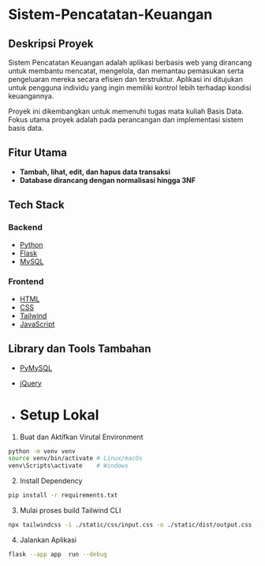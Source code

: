 # Sistem-Pencatatan-Keuangan

## Deskripsi Proyek
Sistem Pencatatan Keuangan adalah aplikasi berbasis web yang dirancang untuk membantu mencatat, mengelola, dan memantau pemasukan serta pengeluaran mereka secara efisien dan terstruktur. Aplikasi ini ditujukan untuk pengguna individu yang ingin memiliki kontrol lebih terhadap kondisi keuangannya.

Proyek ini dikembangkan untuk memenuhi tugas mata kuliah Basis Data.
Fokus utama proyek adalah pada perancangan dan implementasi sistem basis data.


## Fitur Utama
- **Tambah, lihat, edit, dan hapus data transaksi**
- **Database dirancang dengan normalisasi hingga 3NF**


## Tech Stack

### Backend
- <a href="https://www.python.org/about/gettingstarted/" target="_blank">Python</a>
- <a href="https://flask.palletsprojects.com/en/stable/" target="_blank">Flask</a>
- <a href="https://www.w3schools.com/html/" target="_blank">MySQL</a>

### Frontend
- <a href="https://www.w3schools.com/html/" target="_blank">HTML</a>
- <a href="https://www.w3schools.com/css/" target="_blank">CSS</a>
- <a href="https://tailwindcss.com/docs/installation/tailwind-cli" target="_blank">Tailwind</a>
- <a href="https://www.w3schools.com/js/DEFAULT.asp" target="_blank">JavaScript</a>

## Library dan Tools Tambahan
- <a href="https://pypi.org/project/PyMySQL/" target="_blank">PyMySQL</a>
- <a href="https://jquery.com/" target="_blank">jQuery</a>

- # Setup Lokal
1. Buat dan Aktifkan Virutal Environment
```bash
python -m venv venv
source venv/bin/activate # Linux/macOs
venv\Scripts\activate    # Windows
```

2. Install Dependency
```bash
pip install -r requirements.txt
```

3. Mulai proses build Tailwind CLI
```bash
npx tailwindcss -i ./static/css/input.css -o ./static/dist/output.css --watch
```

4. Jalankan Aplikasi
```bash
flask --app app  run --debug
```


